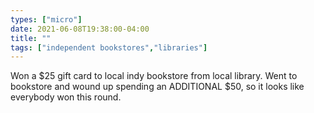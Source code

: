 ```yaml
---
types: ["micro"]
date: 2021-06-08T19:38:00-04:00
title: ""
tags: ["independent bookstores","libraries"]
---
```

Won a $25 gift card to local indy bookstore from local library. Went to bookstore and wound up spending an ADDITIONAL $50, so it looks like everybody won this round.
